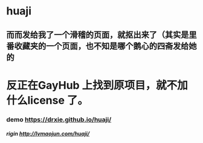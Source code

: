 # huaji
## 而而发给我了一个滑稽的页面，就抠出来了（其实是里番收藏夹的一个页面，也不知是哪个鹅心的四斋发给她的
# 反正在GayHub 上找到原项目，就不加什么license 了。
### demo https://drxie.github.io/huaji/
##### rigin http://lvmaojun.com/huaji/
